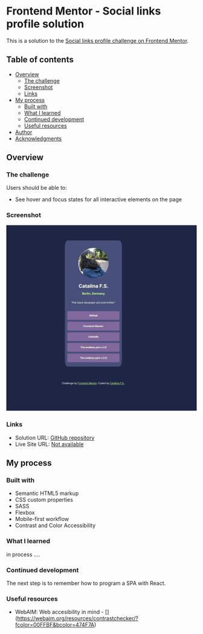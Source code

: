 # Frontend Mentor - Social links profile solution

This is a solution to the [Social links profile challenge on Frontend Mentor](https://www.frontendmentor.io/challenges/social-links-profile-UG32l9m6dQ).

## Table of contents

-   [Overview](#overview)
    -   [The challenge](#the-challenge)
    -   [Screenshot](#screenshot)
    -   [Links](#links)
-   [My process](#my-process)
    -   [Built with](#built-with)
    -   [What I learned](#what-i-learned)
    -   [Continued development](#continued-development)
    -   [Useful resources](#useful-resources)
-   [Author](#author)
-   [Acknowledgments](#acknowledgments)

## Overview

### The challenge

Users should be able to:

-   See hover and focus states for all interactive elements on the page

### Screenshot

![Screenshot](/assets/images/screenshot.png)

### Links

-   Solution URL: [GitHub repository](https://github.com/CatalinaF-S/social-links-profile-main)
-   Live Site URL: [Not available](https://your-live-site-url.com)

## My process

### Built with

-   Semantic HTML5 markup
-   CSS custom properties
-   SASS
-   Flexbox
-   Mobile-first workflow
-   Contrast and Color Accessibility

### What I learned

in process ....

<!-- To see how you can add code snippets, see below:

```html
<h1>Some HTML code I'm proud of</h1>
```

```css
.proud-of-this-css {
    color: papayawhip;
}
```

```js
const proudOfThisFunc = () => {
    console.log("🎉");
};
``` -->

### Continued development

The next step is to remember how to program a SPA with React.

### Useful resources

-   WebAIM: Web accesibility in mind - [] (https://webaim.org/resources/contrastchecker/?fcolor=00FFBF&bcolor=474F7A)
